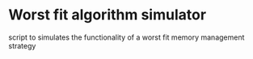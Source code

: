 # Worst fit algorithm simulator
 script to simulates the functionality of a worst fit memory management strategy
